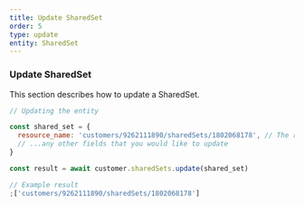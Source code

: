 ```yaml
---
title: Update SharedSet
order: 5
type: update
entity: SharedSet
---
```


### Update SharedSet

This section describes how to update a SharedSet.

```javascript
// Updating the entity

const shared_set = {
  resource_name: 'customers/9262111890/sharedSets/1802068178', // The resource_name is required
  // ...any other fields that you would like to update
}

const result = await customer.sharedSets.update(shared_set)
```

```javascript
// Example result
;['customers/9262111890/sharedSets/1802068178']
```
